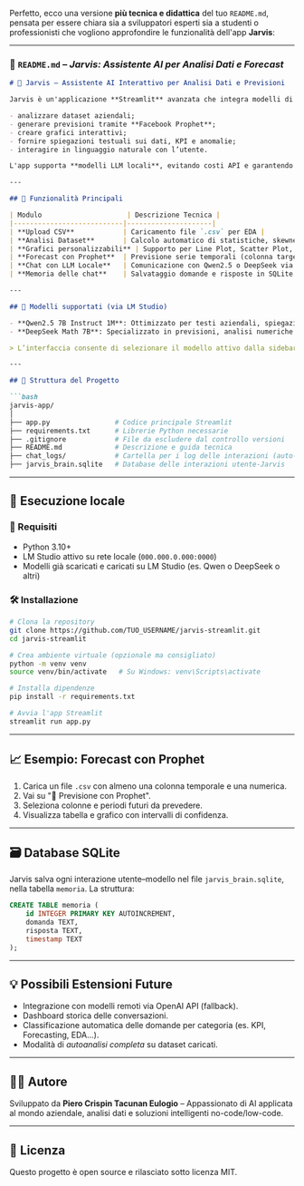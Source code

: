 Perfetto, ecco una versione **più tecnica e didattica** del tuo `README.md`, pensata per essere chiara sia a sviluppatori esperti sia a studenti o professionisti che vogliono approfondire le funzionalità dell'app **Jarvis**:

---

### 📘 `README.md` – *Jarvis: Assistente AI per Analisi Dati e Forecast*

````markdown
# 🤖 Jarvis – Assistente AI Interattivo per Analisi Dati e Previsioni

Jarvis è un'applicazione **Streamlit** avanzata che integra modelli di **Large Language Models (LLM)** locali (via LM Studio) per offrire un assistente intelligente in grado di:

- analizzare dataset aziendali;
- generare previsioni tramite **Facebook Prophet**;
- creare grafici interattivi;
- fornire spiegazioni testuali sui dati, KPI e anomalie;
- interagire in linguaggio naturale con l’utente.

L'app supporta **modelli LLM locali**, evitando costi API e garantendo riservatezza dei dati.

---

## 🔧 Funzionalità Principali

| Modulo                     | Descrizione Tecnica |
|---------------------------|---------------------|
| **Upload CSV**            | Caricamento file `.csv` per EDA |
| **Analisi Dataset**       | Calcolo automatico di statistiche, skewness, varianza, modelli descrittivi |
| **Grafici personalizzabili** | Supporto per Line Plot, Scatter Plot, Istogrammi (con slider avanzati) |
| **Forecast con Prophet**  | Previsione serie temporali (colonna target + data) |
| **Chat con LLM Locale**   | Comunicazione con Qwen2.5 o DeepSeek via LM Studio (`POST /v1/chat/completions`) |
| **Memoria delle chat**    | Salvataggio domande e risposte in SQLite (`jarvis_brain.sqlite`) |

---

## 🧠 Modelli supportati (via LM Studio)

- **Qwen2.5 7B Instruct 1M**: Ottimizzato per testi aziendali, spiegazioni e ragionamento.
- **DeepSeek Math 7B**: Specializzato in previsioni, analisi numeriche e operazioni matematiche.

> L’interfaccia consente di selezionare il modello attivo dalla sidebar.

---

## 📂 Struttura del Progetto

```bash
jarvis-app/
│
├── app.py                # Codice principale Streamlit
├── requirements.txt      # Librerie Python necessarie
├── .gitignore            # File da escludere dal controllo versioni
├── README.md             # Descrizione e guida tecnica
├── chat_logs/            # Cartella per i log delle interazioni (auto-creata)
├── jarvis_brain.sqlite   # Database delle interazioni utente-Jarvis
````

---

## 🧪 Esecuzione locale

### 🔁 Requisiti

* Python 3.10+
* LM Studio attivo su rete locale (`000.000.0.000:0000`)
* Modelli già scaricati e caricati su LM Studio (es. Qwen o DeepSeek o altri)

### 🛠️ Installazione

```bash
# Clona la repository
git clone https://github.com/TUO_USERNAME/jarvis-streamlit.git
cd jarvis-streamlit

# Crea ambiente virtuale (opzionale ma consigliato)
python -m venv venv
source venv/bin/activate   # Su Windows: venv\Scripts\activate

# Installa dipendenze
pip install -r requirements.txt

# Avvia l'app Streamlit
streamlit run app.py
```

---

## 📈 Esempio: Forecast con Prophet

1. Carica un file `.csv` con almeno una colonna temporale e una numerica.
2. Vai su "🔮 Previsione con Prophet".
3. Seleziona colonne e periodi futuri da prevedere.
4. Visualizza tabella e grafico con intervalli di confidenza.

---

## 🗃️ Database SQLite

Jarvis salva ogni interazione utente–modello nel file `jarvis_brain.sqlite`, nella tabella `memoria`. La struttura:

```sql
CREATE TABLE memoria (
    id INTEGER PRIMARY KEY AUTOINCREMENT,
    domanda TEXT,
    risposta TEXT,
    timestamp TEXT
);
```

---

## 💡 Possibili Estensioni Future

* Integrazione con modelli remoti via OpenAI API (fallback).
* Dashboard storica delle conversazioni.
* Classificazione automatica delle domande per categoria (es. KPI, Forecasting, EDA...).
* Modalità di *autoanalisi completa* su dataset caricati.

---

## 👨‍💻 Autore

Sviluppato da **Piero Crispin Tacunan Eulogio** – Appassionato di AI applicata al mondo aziendale, analisi dati e soluzioni intelligenti no-code/low-code.

---

## 📜 Licenza

Questo progetto è open source e rilasciato sotto licenza MIT.